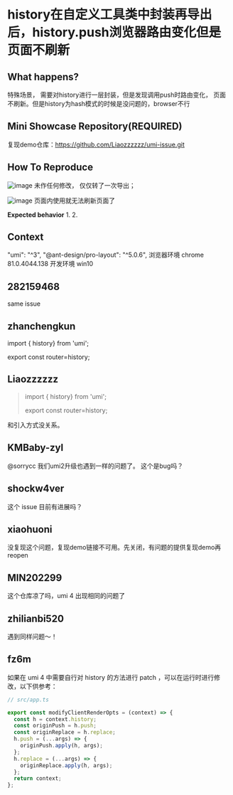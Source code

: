 # history在自定义工具类中封装再导出后，history.push浏览器路由变化但是页面不刷新

## What happens?

特殊场景， 需要对history进行一层封装，但是发现调用push时路由变化， 页面不刷新。但是history为hash模式的时候是没问题的，browser不行

## Mini Showcase Repository(REQUIRED)

复现demo仓库：https://github.com/Liaozzzzzz/umi-issue.git

## How To Reproduce

![image](https://user-images.githubusercontent.com/33082279/82198172-865cde80-992e-11ea-87f2-a22460ba8a80.png)
未作任何修改， 仅仅转了一次导出；

![image](https://user-images.githubusercontent.com/33082279/82198193-8ceb5600-992e-11ea-9aae-ae64d1d36dc1.png)
页面内使用就无法刷新页面了

**Expected behavior** 1. 2.

## Context

"umi": "^3",
"@ant-design/pro-layout": "^5.0.6",
浏览器环境 chrome 81.0.4044.138
开发环境 win10

## 282159468

same issue

## zhanchengkun

import { history} from 'umi';

export const router=history;

## Liaozzzzzz

> import { history} from 'umi';
>
> export const router=history;

和引入方式没关系。

## KMBaby-zyl

@sorrycc 我们umi2升级也遇到一样的问题了。 这个是bug吗？

## shockw4ver

这个 issue 目前有进展吗？

## xiaohuoni

没复现这个问题，复现demo链接不可用。先关闭，有问题的提供复现demo再reopen

## MIN202299

这个仓库凉了吗，umi 4 出现相同的问题了

## zhilianbi520

遇到同样问题～！

## fz6m

如果在 umi 4 中需要自行对 history 的方法进行 patch ，可以在运行时进行修改，以下供参考：

```ts
// src/app.ts

export const modifyClientRenderOpts = (context) => {
  const h = context.history;
  const originPush = h.push;
  const originReplace = h.replace;
  h.push = (...args) => {
    originPush.apply(h, args);
  };
  h.replace = (...args) => {
    originReplace.apply(h, args);
  };
  return context;
};
```
